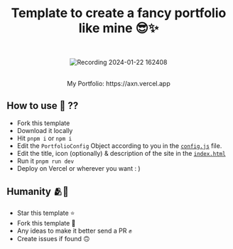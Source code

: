
<div align="center">
  
# Template to create a fancy portfolio like mine 😎✨
<br>

![Recording 2024-01-22 162408](https://github.com/Axnjr/Portfolio-template/assets/111436589/ec0096b6-bc3b-4a34-ae6a-3bf085ba59a6)

<br>
My Portfolio: https://axn.vercel.app
  
</div>


## How to use 🤔 ??
- Fork this template
- Download it locally
- Hit `pnpm i` or `npm i`
- Edit the `PortfolioConfig` Object according to you in the [`config.js`](https://github.com/Axnjr/Portfolio-template/blob/main/src/config.js) file.
- Edit the title, icon (optionally) & description of the site in the [`index.html`](https://github.com/Axnjr/Portfolio-template/blob/main/dist/index.html)
- Run it `pnpm run dev`
- Deploy on Vercel or wherever you want : )

## Humanity 🫂🤗
- Star this template ⭐
- Fork this template 🍴
- Any ideas to make it better send a PR ✊
- Create issues if found 🙃
